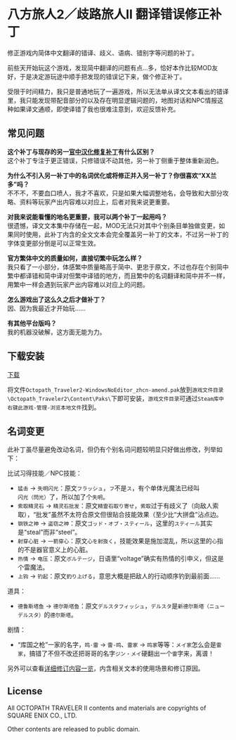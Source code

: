 # 八方旅人2／歧路旅人II 翻译错误修正补丁

修正游戏内简体中文翻译的错译、歧义、语病、错别字等问题的补丁。

前些天开始玩这个游戏，发现简中翻译的问题有点…多，恰好本作比较MOD友好，于是决定游玩途中顺手把发现的错误记下来，做个修正补丁。

受限于时间精力，我只是普通地玩了一遍游戏，所以无法单从译文文本看出的错译里，我只能发现带配音部分的以及存在明显逻辑问题的，地图对话和NPC情报这种如果译文通顺，即使译错了我也很难注意到，欢迎反馈补充。


## 常见问题

**这个补丁与现存的另一[官中汉化修复补丁](https://github.com/xitieshiz2/Octopath_Traveler2_Localization_Fix)有什么区别？**\
这个补丁专注于更正错误，只修错误不动其他，另一补丁侧重于整体重新润色。

**为什么不引入另一补丁中的名词优化或将修正并入另一补丁？你很喜欢“XX兰多”吗？**\
不不不，不要血口喷人，我才不喜欢，只是如果大幅调整地名，会导致和大部分攻略、资料等玩家产出内容难以对应上，后者对我来说更重要。

**对我来说能看懂的地名更重要，我可以两个补丁一起用吗？**\
很遗憾，译文文本集中存储在一起，MOD无法只对其中个别条目单独做变更，如果同时使用，此补丁内含的全文文本会完全覆盖另一补丁的文本，不过另一补丁的字体变更部分倒是可以正常生效。

**官方繁体中文的质量如何，直接切繁中玩怎么样？**\
我只看了一小部分，体感繁中质量略高于简中、更忠于原文，不过也存在个别简中繁中都译错和简中译对但繁中译错的地方，而且繁中的名词翻译和简中并不一样，用繁中一样会遇到玩家产出内容难以对应上的问题。

**怎么游戏出了这么久之后才做补丁？**\
因、因为我最近才开始玩……

**有其他平台版吗？**\
我的机器没破解，这方面无能为力。


## 下载安装

[下载](https://github.com/Asvel/octopathtraveler2-zhcn-amend/releases)

将文件`Octopath_Traveler2-WindowsNoEditor_zhcn-amend.pak`放到`游戏文件目录\Octopath_Traveler2\Content\Paks\`下即可安装，`游戏文件目录`可通过`Steam库中右键此游戏-管理-浏览本地文件`找到。


## 名词变更

此补丁虽尽量避免改动名词，但仍有个别名词问题较明显只好做出修改，列举如下：

比试习得技能／NPC技能：
* `猛击` → `失明闪光`：原文`フラッシュ`，`フ`不是`ス`，有个单体光魔法已经叫`闪光（閃光）`了，所以加了个`失明`。
* `索取精灵石` → `精灵石批发`：原文`精霊石取り寄せ`，`索取`过于有歧义了（向敌人索取），“批发”虽然不太符合原文但很贴合技能效果（至少比“大拼盘”沾点边。
* `钢铁之神` → `盗窃之神`：原文`ゴッド・オブ・スティール`，这里的`スティール`其实是“steal”而非“steel”。
* `射穿心脏` → `一箭穿心`：原文`心を射抜く`，技能效果是施加混乱，所以这里的`心`指的不是器官意义上的心脏。
* `热情` → `电压`：原文`ボルテージ`，日语里“voltage”确实有热情的引申义，但这是个雷魔法。
* `上钩` → `钓起`：原文`釣り上げる`，意思大概是把敌人的行动顺序钓到最前面……

道具：
* `德鲁斯塔鱼` → `德尔斯塔鱼`：原文`デルスタフィッシュ`，`デルスタ`是`新德尔斯塔（ニューデルスタ）`的`德尔斯塔`。

剧情：
* “库国之枪”一家的名字，`鸣·雷` → `雷·鸣`、`雷家` → `鸣家`等等：`メイ家`怎么会是`雷家`，搞错了不但不改还把哥哥的名字`ジン・メイ`硬翻出一个`雷`字来，离谱！

另外可以查看[详细修订内容一览](./amendments.txt)，内含相关文本的使用场景和修订原因。


## License

All OCTOPATH TRAVELER II contents and materials are copyrights of SQUARE ENIX CO., LTD.

Other contents are released to public domain.
